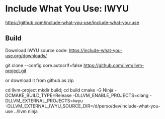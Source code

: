 # Include What You Use: IWYU

<https://github.com/include-what-you-use/include-what-you-use>

## Build

Download IWYU source code: <https://include-what-you-use.org/downloads/>

  git clone --config core.autocrlf=false <https://github.com/llvm/llvm-project.git>

or download it from github as zip

  cd llvm-project
  mkdir build; cd build
  cmake -G Ninja -DCMAKE_BUILD_TYPE=Release -DLLVM_ENABLE_PROJECTS=clang -DLLVM_EXTERNAL_PROJECTS=iwyu \
  -DLLVM_EXTERNAL_IWYU_SOURCE_DIR=/d/perso/dev/include-what-you-use ../llvm
  ninja
